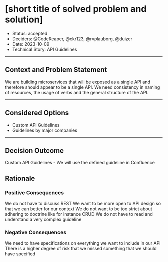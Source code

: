 ﻿# [short title of solved problem and solution]

* Status: accepted
* Deciders: @CodeReaper, @ckr123, @rvplauborg, @duizer
* Date: 2023-10-09
* Technical Story: API Guidelines

---

## Context and Problem Statement

We are building microservices that will be exposed as a single API and therefore should appear to be a single API.
We need consistency in naming of resources, the usage of verbs and the general structure of the API.

---

## Considered Options  <!-- optional -->

* Custom API Guidelines
* Guidelines by major companies

---

## Decision Outcome

Custom API Guidelines - We will use the defined guideline in Confluence

## Rationale


### Positive Consequences <!-- optional -->
We do not have to discuss REST
We want to be more open to API design so that we can better for our context
We do not want to be too strict about adhering to doctrine like for instance CRUD
We do not have to read and understand a very complex guideline

### Negative Consequences <!-- optional -->
We need to have specifications on everything we want to include in our API
There is a higher degree of risk that we missed something that we should have specified

